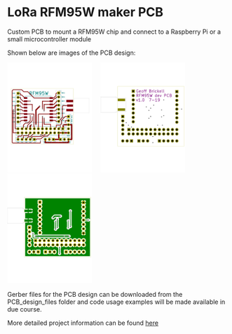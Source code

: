 # LoRa RFM95W maker PCB
 Custom PCB to mount a RFM95W chip and connect to a Raspberry Pi or a small microcontroller module

Shown below are images of the PCB design:

<img src="images\RFM95W-pcb01-front01_1000w.jpg" width="193" height="250"> &nbsp; &nbsp; <img src="images\RFM95W-pcb01-back01_1000w.jpg" width="193" height="250">  &nbsp; &nbsp; <img src="images\RFM95W-pcb01-back02_1000w.jpg" width="193" height="250">

Gerber files for the PCB design can be downloaded from the PCB_design_files folder and code usage examples will be made available in due course.

 More detailed project information can be found [here](https://onlinedevices.org.uk/LoRa_RF_communication)
 
